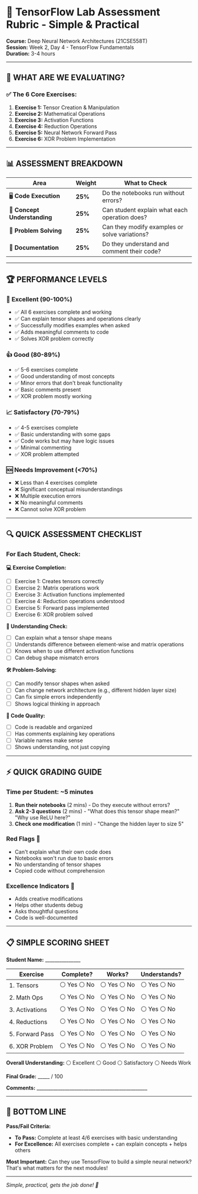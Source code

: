 # 📝 TensorFlow Lab Assessment Rubric - Simple & Practical

**Course:** Deep Neural Network Architectures (21CSE558T)  
**Session:** Week 2, Day 4 - TensorFlow Fundamentals  
**Duration:** 3-4 hours  

---

## 🎯 **WHAT ARE WE EVALUATING?**

### ✅ **The 6 Core Exercises:**
1. **Exercise 1:** Tensor Creation & Manipulation
2. **Exercise 2:** Mathematical Operations  
3. **Exercise 3:** Activation Functions
4. **Exercise 4:** Reduction Operations
5. **Exercise 5:** Neural Network Forward Pass
6. **Exercise 6:** XOR Problem Implementation

---

## 📊 **ASSESSMENT BREAKDOWN**

| **Area** | **Weight** | **What to Check** |
|----------|------------|-------------------|
| 🖥️ **Code Execution** | **25%** | Do the notebooks run without errors? |
| 🧠 **Concept Understanding** | **25%** | Can student explain what each operation does? |
| 🔧 **Problem Solving** | **25%** | Can they modify examples or solve variations? |
| 📝 **Documentation** | **25%** | Do they understand and comment their code? |

---

## 🏆 **PERFORMANCE LEVELS**

### 🌟 **Excellent (90-100%)**
- ✅ All 6 exercises complete and working
- ✅ Can explain tensor shapes and operations clearly
- ✅ Successfully modifies examples when asked
- ✅ Adds meaningful comments to code
- ✅ Solves XOR problem correctly

### 👍 **Good (80-89%)**
- ✅ 5-6 exercises complete 
- ✅ Good understanding of most concepts
- ✅ Minor errors that don't break functionality
- ✅ Basic comments present
- ✅ XOR problem mostly working

### 📈 **Satisfactory (70-79%)**
- ✅ 4-5 exercises complete
- ✅ Basic understanding with some gaps
- ✅ Code works but may have logic issues
- ✅ Minimal commenting
- ✅ XOR problem attempted

### 🆘 **Needs Improvement (<70%)**
- ❌ Less than 4 exercises complete
- ❌ Significant conceptual misunderstandings
- ❌ Multiple execution errors
- ❌ No meaningful comments
- ❌ Cannot solve XOR problem

---

## 🔍 **QUICK ASSESSMENT CHECKLIST**

### **For Each Student, Check:**

**💻 Exercise Completion:**
- [ ] Exercise 1: Creates tensors correctly
- [ ] Exercise 2: Matrix operations work
- [ ] Exercise 3: Activation functions implemented
- [ ] Exercise 4: Reduction operations understood
- [ ] Exercise 5: Forward pass implemented
- [ ] Exercise 6: XOR problem solved

**🧠 Understanding Check:**
- [ ] Can explain what a tensor shape means
- [ ] Understands difference between element-wise and matrix operations
- [ ] Knows when to use different activation functions
- [ ] Can debug shape mismatch errors

**🛠️ Problem-Solving:**
- [ ] Can modify tensor shapes when asked
- [ ] Can change network architecture (e.g., different hidden layer size)
- [ ] Can fix simple errors independently
- [ ] Shows logical thinking in approach

**📝 Code Quality:**
- [ ] Code is readable and organized
- [ ] Has comments explaining key operations
- [ ] Variable names make sense
- [ ] Shows understanding, not just copying

---

## ⚡ **QUICK GRADING GUIDE**

### **Time per Student: ~5 minutes**

1. **Run their notebooks** (2 mins) - Do they execute without errors?
2. **Ask 2-3 questions** (2 mins) - "What does this tensor shape mean?" "Why use ReLU here?"
3. **Check one modification** (1 min) - "Change the hidden layer to size 5"

### **Red Flags 🚨**
- Can't explain what their own code does
- Notebooks won't run due to basic errors
- No understanding of tensor shapes
- Copied code without comprehension

### **Excellence Indicators 🌟**
- Adds creative modifications
- Helps other students debug
- Asks thoughtful questions
- Code is well-documented

---

## 📋 **SIMPLE SCORING SHEET**

**Student Name:** _______________

| Exercise        | Complete?  | Works?     | Understands? |
| --------------- | ---------- | ---------- | ------------ |
| 1. Tensors      | ⚪ Yes ⚪ No | ⚪ Yes ⚪ No | ⚪ Yes ⚪ No   |
| 2. Math Ops     | ⚪ Yes ⚪ No | ⚪ Yes ⚪ No | ⚪ Yes ⚪ No   |
| 3. Activations  | ⚪ Yes ⚪ No | ⚪ Yes ⚪ No | ⚪ Yes ⚪ No   |
| 4. Reductions   | ⚪ Yes ⚪ No | ⚪ Yes ⚪ No | ⚪ Yes ⚪ No   |
| 5. Forward Pass | ⚪ Yes ⚪ No | ⚪ Yes ⚪ No | ⚪ Yes ⚪ No   |
| 6. XOR Problem  | ⚪ Yes ⚪ No | ⚪ Yes ⚪ No | ⚪ Yes ⚪ No   |

**Overall Understanding:** ⚪ Excellent ⚪ Good ⚪ Satisfactory ⚪ Needs Work

**Final Grade:** _____ / 100

**Comments:** _______________________________________________

---

## 🎯 **BOTTOM LINE**

**Pass/Fail Criteria:**
- **To Pass:** Complete at least 4/6 exercises with basic understanding
- **For Excellence:** All exercises complete + can explain concepts + helps others

**Most Important:** Can they use TensorFlow to build a simple neural network? That's what matters for the next modules!

---

*Simple, practical, gets the job done! 🚀*